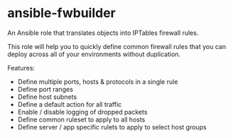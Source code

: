# ansible-fwbuilder

An Ansible role that translates objects into IPTables firewall rules.

This role will help you to quickly define common firewall rules that you can deploy across all of your environments without duplication.

Features:

* Define multiple ports, hosts & protocols in a single rule
* Define port ranges
* Define host subnets
* Define a default action for all traffic
* Enable / disable logging of dropped packets
* Define common ruleset to apply to all hosts
* Define server / app specific rulets to apply to select host groups

